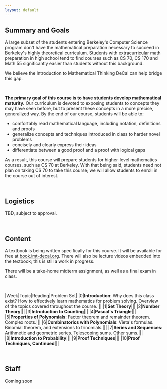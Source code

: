 ```yaml
---
layout: default
---
```


## Summary and Goals

A large subset of the students entering Berkeley's Computer Science program don't have the mathematical preparation necessary to succeed in Berkeley's highly theoretical curriculum. Students with extracurricular math preparation in high school tend to find courses such as CS 70, CS 170 and Math 55 significantly easier than students without this background.

We believe the Introduction to Mathematical Thinking DeCal can help bridge this gap.

<br>

**The primary goal of this course is to have students develop mathematical maturity.** Our curriculum is devoted to exposing students to concepts they may have seen before, but to present these concepts in a more precise, generalized way. By the end of our course, students will be able to:
  - comfortably read mathematical language, including notation, definitions and proofs
  - generalize concepts and techniques introduced in class to harder novel problems
  - concisely and clearly express their ideas
  - differentiate between a good proof and a proof with logical gaps

As a result, this course will prepare students for higher-level mathematics courses, such as CS 70 at Berkeley. With that being said, students need not plan on taking CS 70 to take this course; we will allow students to enroll in the course out of interest.


<br>

## Logistics

TBD, subject to approval.

<br>

## Content

A textbook is being written specifically for this course. It will be available for free at [book.imt-decal.org](https://introduction-to-mathematical-t.gitbooks.io/book/content/). There will also be lecture videos embedded into the textbook; this is still a work in progress.

There will be a take-home midterm assignment, as well as a final exam in class. 

<br>

|Week|Topic|Reading|Problem Set|
|0|**Introduction**: Why does this class exist? How to effectively learn mathematics
for problem solving. Overview of the topics covered throughout the course.|||
|1|**Set Theory**|||
|2|**Number Theory**|||
|3|**Introduction to Counting**|||
|4|**Pascal's Triangle**|||
|5|**Properties of Polynomials**: Factor theorem and remainder theorem. Complex roots.|||
|6|**Combinatorics with Polynomials**: Vieta's formulas. Binomial theorem, and extensions to trinomials.|||
|7|**Series and Sequences**: Arithmetic and geometric series. Telescoping sums. Other sums.|||
|8|**Introduction to Probability**|||
|9|**Proof Techniques**|||
|10|**Proof Techniques, Continued**|||

<br>

## Staff

Coming soon
